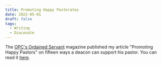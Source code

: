 ```yaml
---
title: Promoting Happy Pastorates
date: 2022-05-01
draft: false
tags:
  - Writing
  - Diaconate
---
```


The [OPC's Ordained Servant](https://opc.org/os.html) magazine published my article "Promoting Happy Pastors" on fifteen ways a deacon can support his pastor. You can read it [here](https://www.opc.org/os.html?article_id=970).

